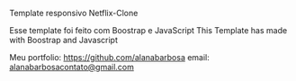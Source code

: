 Template responsivo Netflix-Clone

Esse template foi feito com Boostrap e JavaScript
This Template has made with Boostrap and Javascript


Meu portfolio: https://github.com/alanabarbosa
email: alanabarbosacontato@gmail.com
